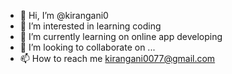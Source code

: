 - 👋 Hi, I’m @kirangani0
- 👀 I’m interested in learning coding
- 🌱 I’m currently learning on online app developing  
- 💞️ I’m looking to collaborate on ...
- 📫 How to reach me kirangani0077@gmail.com

<!---
kirangani0/kirangani0 is a ✨ special ✨ repository because its `README.md` (this file) appears on your GitHub profile.
You can click the Preview link to take a look at your changes.
--->
